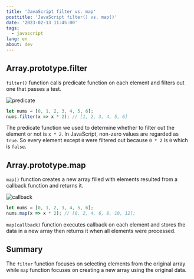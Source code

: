 ```yaml
---
title: 'JavaScript filter vs. map'
posttitle: 'JavaScript filter() vs. map()'
date: '2023-02-13 11:45:00'
tags:
  - javascript
lang: en
about: dev
---
```


## Array.prototype.filter
`filter()` function calls predicate function on each element and filters out one that passes a test.

![predicate](/images/posts/dev/javascript/predicate.png)

```js
let nums = [0, 1, 2, 3, 4, 5, 6];
nums.filter(x => x * 2); // [1, 2, 3, 4, 5, 6]
```

The predicate function we used to determine whether to filter out the element or not is `x * 2`. In JavaScript, non-zero values are regarded as `true`. So every element except `0` were filtered out because `0 * 2` is `0` which is `false`.

## Array.prototype.map

`map()` function creates a new array filled with elements resulted from a callback function and returns it.

![callback](/images/posts/dev/javascript/callback.png)

```js
let nums = [0, 1, 2, 3, 4, 5, 6];
nums.map(x => x * 2); // [0, 2, 4, 6, 8, 10, 12];
```

`map(callback)` function executes callback on each element and stores the data in a new array then returns it when all elements were processed. 

## Summary

The `filter` function focuses on selecting elements from the original array while `map` function focuses on creating a new array using the original data.